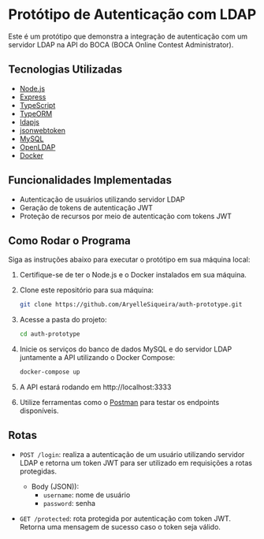 # Protótipo de Autenticação com LDAP

Este é um protótipo que demonstra a integração de autenticação com um servidor LDAP na API do BOCA (BOCA Online Contest Administrator).

## Tecnologias Utilizadas

- [Node.js](https://nodejs.org/en/)
- [Express](https://expressjs.com/)
- [TypeScript](https://www.typescriptlang.org/)
- [TypeORM](https://typeorm.io/#/)
- [ldapjs](http://ldapjs.org/)
- [jsonwebtoken](https://github.com/auth0/node-jsonwebtoken#readme)
- [MySQL](https://www.mysql.com/)
- [OpenLDAP](https://www.openldap.org/)
- [Docker](https://www.docker.com/)

## Funcionalidades Implementadas

- Autenticação de usuários utilizando servidor LDAP
- Geração de tokens de autenticação JWT
- Proteção de recursos por meio de autenticação com tokens JWT

## Como Rodar o Programa

Siga as instruções abaixo para executar o protótipo em sua máquina local:

1. Certifique-se de ter o Node.js e o Docker instalados em sua máquina.

2. Clone este repositório para sua máquina:

   ```bash
   git clone https://github.com/AryelleSiqueira/auth-prototype.git
    ```

3. Acesse a pasta do projeto:

   ```bash
   cd auth-prototype
   ```

4. Inicie os serviços do banco de dados MySQL e do servidor LDAP juntamente a API utilizando o Docker Compose:

   ```bash
   docker-compose up
   ```

5. A API estará rodando em http://localhost:3333

6. Utilize ferramentas como o [Postman](https://www.postman.com/) para testar os endpoints disponíveis.

## Rotas

- `POST /login`: realiza a autenticação de um usuário utilizando servidor LDAP e retorna um token JWT para ser utilizado em requisições a rotas protegidas.
   - Body (JSON)):
     - `username`: nome de usuário
     - `password`: senha



- `GET /protected`: rota protegida por autenticação com token JWT. Retorna uma mensagem de sucesso caso o token seja válido. 

